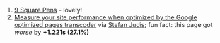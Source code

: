 1. [9 Square Pens](http://codepen.io/noahblon/blog/9-pens) - lovely!
2. [Measure your site performance when optimized by the Google optimized pages transcoder](http://www.webpagetest.org/optimized) via [Stefan Judis](https://twitter.com/stefanjudis); fun fact: this page got *worse* by **+1.221s (27.1%)**
